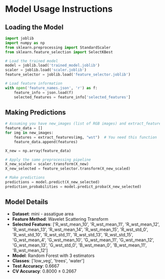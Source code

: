# Model Usage Instructions

## Loading the Model
```python
import joblib
import numpy as np
from sklearn.preprocessing import StandardScaler
from sklearn.feature_selection import SelectKBest

# Load the trained model
model = joblib.load('trained_model.joblib')
scaler = joblib.load('scaler.joblib')
feature_selector = joblib.load('feature_selector.joblib')

# Load feature information
with open('feature_names.json', 'r') as f:
    feature_info = json.load(f)
    selected_features = feature_info['selected_features']
```

## Making Predictions
```python
# Assuming you have new_images (list of RGB images) and extract_features function
feature_data = []
for img in new_images:
    features = extract_features(img, "wst")  # You need this function
    feature_data.append(features)

X_new = np.array(feature_data)

# Apply the same preprocessing pipeline
X_new_scaled = scaler.transform(X_new)
X_new_selected = feature_selector.transform(X_new_scaled)

# Make predictions
predictions = model.predict(X_new_selected)
prediction_probabilities = model.predict_proba(X_new_selected)
```

## Model Details
- **Dataset**: mini - assatigue area
- **Feature Method**: Wavelet Scattering Transform
- **Selected Features**: ['R_wst_mean_10', 'R_wst_mean_11', 'R_wst_mean_12', 'R_wst_mean_13', 'R_wst_mean_14', 'R_wst_mean_15', 'R_wst_std_0', 'R_wst_std_10', 'R_wst_std_11', 'R_wst_std_13', 'R_wst_std_15', 'G_wst_mean_4', 'G_wst_mean_10', 'G_wst_mean_11', 'G_wst_mean_12', 'G_wst_mean_13', 'G_wst_std_0', 'B_wst_mean_0', 'B_wst_mean_11', 'B_wst_mean_12']
- **Model**: Random Forest with 3 estimators
- **Classes**: ['low_veg', 'trees', 'water']
- **Test Accuracy**: 0.6667
- **CV Accuracy**: 0.8000 ± 0.2667
